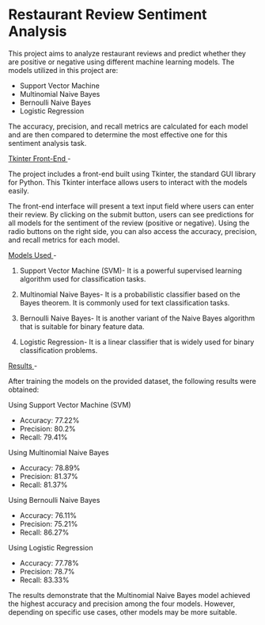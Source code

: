 # Restaurant Review Sentiment Analysis

This project aims to analyze restaurant reviews and predict whether they are positive or negative using different machine learning models. The models utilized in this project are:

- Support Vector Machine
- Multinomial Naive Bayes
- Bernoulli Naive Bayes
- Logistic Regression

  
The accuracy, precision, and recall metrics are calculated for each model and are then compared to determine the most effective one for this sentiment analysis task.

<ins>Tkinter Front-End </ins>-

The project includes a front-end built using Tkinter, the standard GUI library for Python. This Tkinter interface allows users to interact with the models easily.

The front-end interface will present a text input field where users can enter their review. By clicking on the submit button, users can see predictions for all models for the sentiment of the review (positive or negative). Using the radio buttons on the right side, you can also access the accuracy, precision, and recall metrics for each model.

<ins>Models Used </ins>-
1. Support Vector Machine (SVM)- 
It is a powerful supervised learning algorithm used for classification tasks.

2. Multinomial Naive Bayes- 
It is a probabilistic classifier based on the Bayes theorem. It is commonly used for text classification tasks.

3. Bernoulli Naive Bayes- 
It is another variant of the Naive Bayes algorithm that is suitable for binary feature data.

4. Logistic Regression- 
It is a linear classifier that is widely used for binary classification problems.

<ins>Results </ins>-

After training the models on the provided dataset, the following results were obtained:

Using Support Vector Machine (SVM)
- Accuracy: 77.22%
- Precision: 80.2%
- Recall: 79.41%

Using Multinomial Naive Bayes
- Accuracy: 78.89%
- Precision: 81.37%
- Recall: 81.37%

Using Bernoulli Naive Bayes
- Accuracy: 76.11%
- Precision: 75.21%
- Recall: 86.27%

Using Logistic Regression
- Accuracy: 77.78%
- Precision: 78.7%
- Recall: 83.33%

The results demonstrate that the Multinomial Naive Bayes model achieved the highest accuracy and precision among the four models. However, depending on specific use cases, other models may be more suitable.
